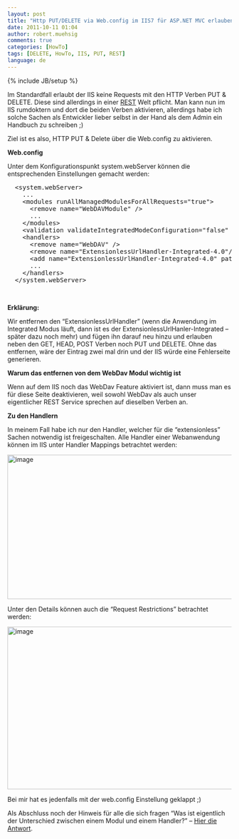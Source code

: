 ```yaml
---
layout: post
title: "Http PUT/DELETE via Web.config im IIS7 für ASP.NET MVC erlauben"
date: 2011-10-11 01:04
author: robert.muehsig
comments: true
categories: [HowTo]
tags: [DELETE, HowTo, IIS, PUT, REST]
language: de
---
```

{% include JB/setup %}
<p>Im Standardfall erlaubt der IIS keine Requests mit den HTTP Verben PUT &amp; DELETE. Diese sind allerdings in einer <a href="http://en.wikipedia.org/wiki/Representational_state_transfer">REST</a> Welt pflicht. Man kann nun im IIS rumdoktern und dort die beiden Verben aktivieren, allerdings habe ich solche Sachen als Entwickler lieber selbst in der Hand als dem Admin ein Handbuch zu schreiben ;)</p> <p>Ziel ist es also, HTTP PUT &amp; Delete über die Web.config zu aktivieren.</p> <p><strong>Web.config</strong></p> <p>Unter dem Konfigurationspunkt system.webServer können die entsprechenden Einstellungen gemacht werden:</p> <div style="padding-bottom: 0px; margin: 0px; padding-left: 0px; padding-right: 0px; display: inline; float: none; padding-top: 0px" id="scid:812469c5-0cb0-4c63-8c15-c81123a09de7:a6739e4c-8082-4ee0-a223-92add6af02bf" class="wlWriterEditableSmartContent"><pre name="code" class="c">  &lt;system.webServer&gt;
    ...
    &lt;modules runAllManagedModulesForAllRequests="true"&gt;
      &lt;remove name="WebDAVModule" /&gt;
	  ...
    &lt;/modules&gt;
    &lt;validation validateIntegratedModeConfiguration="false" /&gt;
    &lt;handlers&gt;
      &lt;remove name="WebDAV" /&gt;
      &lt;remove name="ExtensionlessUrlHandler-Integrated-4.0"/&gt;
      &lt;add name="ExtensionlessUrlHandler-Integrated-4.0" path="*." verb="GET,HEAD,POST,DEBUG,PUT,DELETE" modules="IsapiModule" scriptProcessor="C:\Windows\Microsoft.NET\Framework64\v4.0.30319\aspnet_isapi.dll" resourceType="Unspecified" requireAccess="Script" preCondition="classicMode,runtimeVersionv4.0,bitness64" responseBufferLimit="0" /&gt;
      ...
    &lt;/handlers&gt;
  &lt;/system.webServer&gt;</pre></div>
<p>&nbsp;</p>
<p><strong>Erklärung:</strong></p>
<p>Wir entfernen den “ExtensionlessUrlHandler” (wenn die Anwendung im Integrated Modus läuft, dann ist es der ExtensionlessUrlHanler-Integrated – später dazu noch mehr) und fügen ihn darauf neu hinzu und erlauben neben den GET, HEAD, POST Verben noch PUT und DELETE. Ohne das entfernen, wäre der Eintrag zwei mal drin und der IIS würde eine Fehlerseite generieren.</p>
<p><strong>Warum das entfernen von dem WebDav Modul wichtig ist</strong></p>
<p>Wenn auf dem IIS noch das WebDav Feature aktiviert ist, dann muss man es für diese Seite deaktivieren, weil sowohl WebDav als auch unser eigentlicher REST Service sprechen auf dieselben Verben an. </p>
<p><strong>Zu den Handlern</strong></p>
<p>In meinem Fall habe ich nur den Handler, welcher für die “extensionless” Sachen notwendig ist freigeschalten. Alle Handler einer Webanwendung können im IIS unter Handler Mappings betrachtet werden:</p>
<p><a href="{{BASE_PATH}}/assets/wp-images-de/image1373.png"><img style="background-image: none; border-bottom: 0px; border-left: 0px; padding-left: 0px; padding-right: 0px; display: inline; border-top: 0px; border-right: 0px; padding-top: 0px" title="image" border="0" alt="image" src="{{BASE_PATH}}/assets/wp-images-de/image_thumb555.png" width="616" height="324"></a></p>

<p>Unter den Details können auch die “Request Restrictions” betrachtet werden:</p>
<p><a href="{{BASE_PATH}}/assets/wp-images-de/image1374.png"><img style="background-image: none; border-bottom: 0px; border-left: 0px; padding-left: 0px; padding-right: 0px; display: inline; border-top: 0px; border-right: 0px; padding-top: 0px" title="image" border="0" alt="image" src="{{BASE_PATH}}/assets/wp-images-de/image_thumb556.png" width="600" height="365"></a></p>
<p>Bei mir hat es jedenfalls mit der web.config Einstellung geklappt ;)</p>
<p>Als Abschluss noch der Hinweis für alle die sich fragen “Was ist eigentlich der Unterschied zwischen einem Modul und einem Handler?” – <a href="{{BASE_PATH}}/2010/08/09/unterschied-von-httpmodule-httphandler/">Hier die Antwort</a>.</p>
